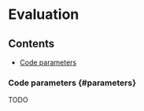 # Evaluation

## Contents

- [Code parameters](#parameters)

### Code parameters {#parameters}

TODO

